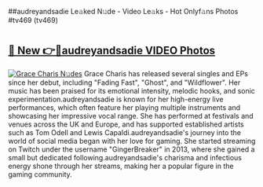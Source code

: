 ##audreyandsadie Le𝚊ked N𝚞de - Video Le𝚊ks - Hot Onlyf𝚊ns Photos #tv469 (tv469)

# <h2><a href="https://mediaupload.pro?title=audreyandsadie&ref=9FEB">🔗 New 👉🔴audreyandsadie VIDEO Photos</a></h2>

[![Grace Charis N𝚞des](https://i.imgur.com/rIISA9y.gif)](https://mediaupload.pro?title=audreyandsadie&ref=9FEB)
Grace Charis has released several singles and EPs since her debut, including "Fading Fast", "Ghost", and "Wildflower". Her music has been praised for its emotional intensity, melodic hooks, and sonic experimentation.audreyandsadie is known for her high-energy live performances, which often feature her playing multiple instruments and showcasing her impressive vocal range. She has performed at festivals and venues across the UK and Europe, and has supported established artists such as Tom Odell and Lewis Capaldi.audreyandsadie's journey into the world of social media began with her love for gaming. She started streaming on Twitch under the username "GingerBreaker" in 2013, where she gained a small but dedicated following.audreyandsadie's charisma and infectious energy shone through her streams, making her a popular figure in the gaming community.